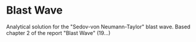 # Blast Wave

Analytical solution for the "Sedov-von Neumann-Taylor" blast wave. Based chapter 2 of the report "Blast Wave" (19...)

